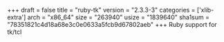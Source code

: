 +++
draft = false
title = "ruby-tk"
version = "2.3.3-3"
categories = ['xlib-extra']
arch = "x86_64"
size = "263940"
usize = "1839640"
sha1sum = "78351821c4d18a68e3c0e0633a5fcb9d67802aeb"
+++
Ruby support for tk/tcl